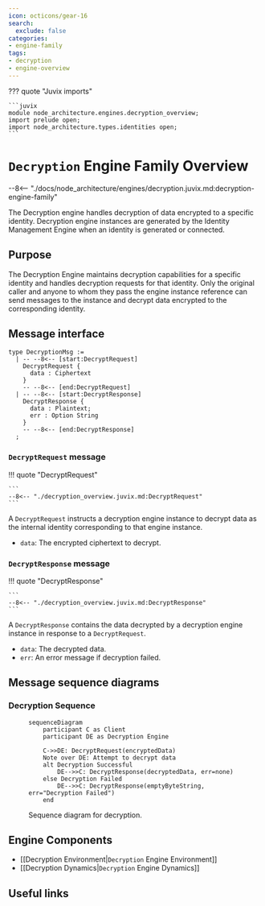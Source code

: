 ```yaml
---
icon: octicons/gear-16
search:
  exclude: false
categories:
- engine-family
tags:
- decryption
- engine-overview
---
```


??? quote "Juvix imports"

    ```juvix
    module node_architecture.engines.decryption_overview;
    import prelude open;
    import node_architecture.types.identities open;
    ```

# `Decryption` Engine Family Overview

--8<-- "./docs/node_architecture/engines/decryption.juvix.md:decryption-engine-family"

The Decryption engine handles decryption of data encrypted to a specific
identity. Decryption engine instances are generated by the Identity Management
Engine when an identity is generated or connected.

## Purpose

The Decryption Engine maintains decryption capabilities for a specific identity
and handles decryption requests for that identity. Only the original caller and
anyone to whom they pass the engine instance reference can send messages to the
instance and decrypt data encrypted to the corresponding identity.

## Message interface

<!-- --8<-- [start:DecryptionMsg] -->
```juvix
type DecryptionMsg :=
  | -- --8<-- [start:DecryptRequest]
    DecryptRequest {
      data : Ciphertext
    }
    -- --8<-- [end:DecryptRequest]
  | -- --8<-- [start:DecryptResponse]
    DecryptResponse {
      data : Plaintext;
      err : Option String
    }
    -- --8<-- [end:DecryptResponse]
  ;
```
<!-- --8<-- [end:DecryptionMsg] -->

### `DecryptRequest` message

!!! quote "DecryptRequest"

    ```
    --8<-- "./decryption_overview.juvix.md:DecryptRequest"
    ```

A `DecryptRequest` instructs a decryption engine instance to decrypt data as the
internal identity corresponding to that engine instance.

- `data`: The encrypted ciphertext to decrypt.

### `DecryptResponse` message

!!! quote "DecryptResponse"

    ```
    --8<-- "./decryption_overview.juvix.md:DecryptResponse"
    ```

A `DecryptResponse` contains the data decrypted by a decryption engine instance
in response to a `DecryptRequest`.

- `data`: The decrypted data.
- `err`: An error message if decryption failed.

## Message sequence diagrams

### Decryption Sequence

<!-- --8<-- [start:message-sequence-diagram] -->
<figure markdown="span">

```mermaid
sequenceDiagram
    participant C as Client
    participant DE as Decryption Engine

    C->>DE: DecryptRequest(encryptedData)
    Note over DE: Attempt to decrypt data
    alt Decryption Successful
        DE-->>C: DecryptResponse(decryptedData, err=none)
    else Decryption Failed
        DE-->>C: DecryptResponse(emptyByteString, err="Decryption Failed")
    end
```

<figcaption markdown="span">
Sequence diagram for decryption.
</figcaption>
</figure>
<!-- --8<-- [end:message-sequence-diagram] -->

## Engine Components

- [[Decryption Environment|`Decryption` Engine Environment]]
- [[Decryption Dynamics|`Decryption` Engine Dynamics]]

## Useful links

